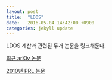 ```yaml
---
layout: post
title:  "LDOS"
date:   2016-05-04 14:42:00 +0900
categories: jekyll update
---
```

LDOS 계산과 관련된 두개 논문을 링크해둔다.

[최근 arXiv 논문]

[2010년 PRL 논문]

[최근 arXiv 논문]:http://arxiv.org/abs/1605.00696
[2010년 PRL 논문]:http://journals.aps.org/prl/pdf/10.1103/PhysRevLett.105.167006
